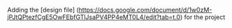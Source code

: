 Adding the [design file] (https://docs.google.com/document/d/1w0zM-jPJtQPtezfCgE5OwFEbfGTlJsaPV4PP4eMT0L4/edit?tab=t.0) for the project
